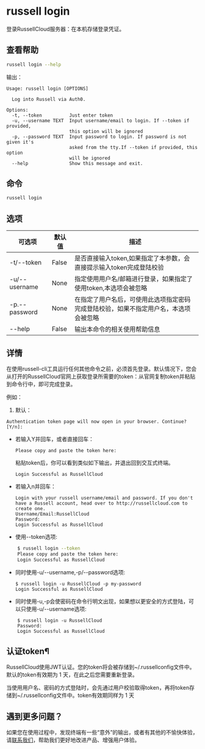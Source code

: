 # russell login

登录RussellCloud服务器：在本机存储登录凭证。

## 查看帮助

```bash
russell login --help
```

输出：

```
Usage: russell login [OPTIONS]

  Log into Russell via Auth0.

Options:
  -t, --token          Just enter token
  -u, --username TEXT  Input username/email to login. If --token if provided,
                       this option will be ignored
  -p, --password TEXT  Input password to login. If password is not given it's
                       asked from the tty.If --token if provided, this option
                       will be ignored
  --help               Show this message and exit.
```

## 命令

```bash
russell login
```

## 选项

| 可选项 | 默认值 | 描述 |
| --- | --- | --- |
| -t/--token | False | 是否直接输入token,如果指定了本参数，会直接提示输入token完成登陆校验 |
| -u/--username | None | 指定使用用户名/邮箱进行登录，如果指定了使用token,本选项会被忽略 |
| -p.--password | None | 在指定了用户名后，可使用此选项指定密码完成登陆校验，如果不指定用户名，本选项会被忽略 |
| --help | False | 输出本命令的相关使用帮助信息 |

## 详情

在使用russell-cli工具运行任何其他命令之前，必须首先登录。默认情况下，您会从打开的RussellCloud官网上获取登录所需要的token：从官网复制token并粘贴到命令行中，即可完成登录。

例如：

1. 默认：

```
Authentication token page will now open in your browser. Continue? [Y/n]:
```

* 若输入Y并回车，或者直接回车：

  ```
  Please copy and paste the token here:
  ```

  粘贴token后，你可以看到类似如下输出，并退出回到交互式终端。

  ```
  Login Successful as RussellCloud
  ```

* 若输入n并回车：

  ```
  Login with your russell username/email and password. If you don't have a Russell account, head over to http://russellcloud.com to create one.
  Username/Email:RussellCloud
  Password:
  Login Successful as RussellCloud
  ```

* 使用--token选项:

```bash
    $ russell login --token
    Please copy and paste the token here:
    Login Successful as RussellCloud
```

* 同时使用-u/--username,-p/--password选项:
  ```
  $ russell login -u RussellCloud -p my-password
  Login Successful as RussellCloud
  ```
* 同时使用-u,-p会使密码在命令行明文出现，如果想以更安全的方式登陆，可以只使用-u/--username选项:

```
    $ russell login -u RussellCloud
    Password:
    Login Successful as RussellCloud
```

## 认证token¶

RussellCloud使用JWT认证。您的token将会被存储到~/.russellconfig文件中。默认的token有效期为 1 天，在此之后您需要重新登录。

当使用用户名、密码的方式登陆时，会先通过用户校验取得token，再将token存储到~/.russellconfig文件中。token有效期同样为 1 天

## 遇到更多问题？

如果您在使用过程中，发现终端有一些“意外”的输出，或者有其他的不愉快体验，请[联系我们](/contact-us.md)，帮助我们更好地改进产品、增强用户体验。

